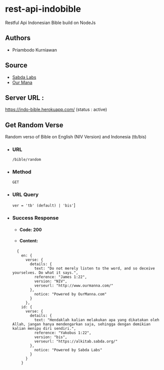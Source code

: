 # rest-api-indobible
Restful Api Indonesian Bible build on NodeJs

## Authors
- Priambodo Kurniawan

## Source
- [Sabda Labs](https://labs.sabda.org/API)
- [Our Mana](http://www.ourmanna.com/)

## Server URL :
https://indo-bible.herokuapp.com/ (status : active)

## Get Random Verse
Random verso of Bible on English (NIV Version) and Indonesia (tb/bis)

- ### URL

  `/bible/random`

- ### Method

  `GET`

- ### URL Query

  `ver = 'tb' (default) | 'bis'`]

- ### Success Response

  - #### Code: 200
  - #### Content:

  ```
    {
      en: {
        verse: {
          details: {
            text: "Do not merely listen to the word, and so deceive yourselves. Do what it says.",
            reference: "James 1:22",
            version: "NIV",
            verseurl: "http://www.ourmanna.com/"
          },
            notice: "Powered by OurManna.com"
          }
        },
      id: {
        verse: {
          details: {
            text: "Hendaklah kalian melakukan apa yang dikatakan oleh Allah, jangan hanya mendengarkan saja, sehingga dengan demikian kalian menipu diri sendiri.",
            reference: "Yakobus 1:22",
            version: "bis",
            verseurl: "https://alkitab.sabda.org/"
          },
            notice: "Powered by Sabda Labs"
          }
        }
      }
  ```
